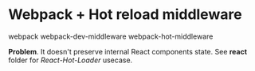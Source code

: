# Webpack + Hot reload middleware

webpack
webpack-dev-middleware
webpack-hot-middleware

**Problem**. 
It doesn't preserve internal React components state.
See **react** folder for *React-Hot-Loader* usecase. 